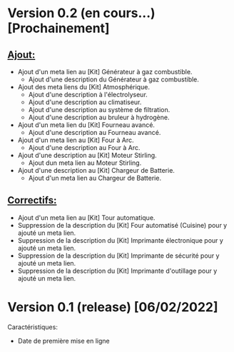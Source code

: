 # Version 0.2 (en cours...) [Prochainement]

## <ins>**Ajout:**</ins>

  - Ajout d'un meta lien au [Kit] Générateur à gaz combustible.
    - Ajout d'une description du Générateur à gaz combustible.
  - Ajout des meta liens du [Kit] Atmosphérique.
    - Ajout d'une description à l'électrolyseur.
    - Ajout d'une description au climatiseur.
    - Ajout d'une description au système de filtration.
    - Ajout d'une description au bruleur à hydrogène.
  - Ajout d'un meta lien du [Kit] Fourneau avancé.
    - Ajout d'une description au Fourneau avancé.
  - Ajout d'un meta lien au [Kit] Four à Arc.
    - Ajout d'une description au Four à Arc.
  - Ajout d'une description au [Kit] Moteur Stirling.
    - Ajout dun meta lien au Moteur Stirling.
  - Ajout d'une description au [Kit] Chargeur de Batterie.
    - Ajout d'un meta lien au Chargeur de Batterie.

## <ins>**Correctifs:**</ins>
- Ajout d'un meta lien au [Kit] Tour automatique.
- Suppression de la description du [Kit] Four automatisé (Cuisine) pour y ajouté un meta lien.
- Suppression de la description du [Kit] Imprimante électronique pour y ajouté un meta lien.
- Suppression de la description du [Kit] Imprimante de sécurité pour y ajouté un meta lien.
- Suppression de la description du [Kit] Imprimante d'outillage pour y ajouté un meta lien.

# Version 0.1 (release) [06/02/2022]

Caractéristiques:

  - Date de première mise en ligne
  
